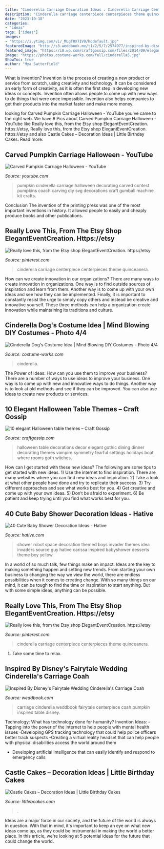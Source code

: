 ```yaml
---
title: "Cinderella Carriage Decoration Ideas : Cinderella Carriage Centerpiece Centerpieces Theme Quinceanera"
description: "Cinderella carriage centerpiece centerpieces theme quinceanera"
date: "2023-10-18"
categories:
- "ideas"
tags: ["ideas"]
images:
- "https://i.ytimg.com/vi/_MLgT0X7IV0/hqdefault.jpg"
featuredImage: "http://s3.weddbook.me/t1/2/5/7/2574977/inspired-by-disneys-fairytale-wedding-cinderellas-carriage-coah-pumpkin-table-centerpiece.jpg"
featured_image: "https://i0.wp.com/craftgossip.com/files/2014/09/elegant-halloween-table.jpg?resize=600%2C896"
image: "https://photos.costume-works.com/full/cinderella5.jpg"
ShowToc: true
author: "Mya Satterfield"
---
```



What is invention?
Invention is the process of creating a new product or service from scratch, using creativity and technology. It can be considered an early form of creativity, as it is often the first step in developing new ideas or concepts. Invention often allows people to come up with new ways to do things that were once impossible. Invention also helps companies to get their products into the market faster and make more money.

	

		
looking for Carved Pumpkin Carriage Halloween - YouTube you've came to the right web. We have 8 Pics about Carved Pumpkin Carriage Halloween - YouTube like Really love this, from the Etsy shop ElegantEventCreation. https://etsy, Really love this, from the Etsy shop ElegantEventCreation. https://etsy and also Castle Cakes – Decoration Ideas | Little Birthday Cakes. Read more:
		
    
## Carved Pumpkin Carriage Halloween - YouTube

<img loading=lazy src="https://i.ytimg.com/vi/_MLgT0X7IV0/hqdefault.jpg" onerror="this.onerror=null;this.src='https://tse4.mm.bing.net/th?id=OIP.MqMSqomsfwb3lUPOvV384QHaFj&amp;pid=15.1';" alt="Carved Pumpkin Carriage Halloween - YouTube">

_Source: youtube.com_

>pumpkin cinderella carriage halloween decorating carved contest pumpkins coach carving diy svg decorations craft gumball machine kit crafts. 

	

Conclusion
The invention of the printing press was one of the most important inventions in history. It allowed people to easily and cheaply produce books and other publications.

    
## Really Love This, From The Etsy Shop ElegantEventCreation. Https://etsy

<img loading=lazy src="https://i.pinimg.com/originals/04/12/4b/04124bc2a9b1903ae8e7d139e97f06df.jpg" onerror="this.onerror=null;this.src='https://tse4.mm.bing.net/th?id=OIP.h2HXMxfLbWlyXeh-OmsITwHaLk&amp;pid=15.1';" alt="Really love this, from the Etsy shop ElegantEventCreation. https://etsy">

_Source: pinterest.com_

>cinderella carriage centerpiece centerpieces theme quinceanera. 

	

How can we create innovation in our organizations?
There are many ways to create innovation in organizations. One way is to find outside sources of inspiration and learn from them. Another way is to come up with your own ideas and see how they can be implemented. Finally, it is important to constantly resist the urge to simply copy others and instead be creative and innovative yourself. These three methods can help a organization create innovation while maintaining its traditions and culture.

    
## Cinderella Dog&#039;s Costume Idea | Mind Blowing DIY Costumes - Photo 4/4

<img loading=lazy src="https://photos.costume-works.com/full/cinderella5.jpg" onerror="this.onerror=null;this.src='https://tse4.mm.bing.net/th?id=OIP.NE375eJWWW271vkjSjsmIQHaJ3&amp;pid=15.1';" alt="Cinderella Dog&#039;s Costume Idea | Mind Blowing DIY Costumes - Photo 4/4">

_Source: costume-works.com_

>cinderella. 

	

The Power of Ideas: How can you use them to improve your business?
There are a number of ways to use ideas to improve your business. One way is to come up with new and innovative ways to do things. Another way is to look at old methods and see if they can be improved. You can also use ideas to create new products or services.

    
## 10 Elegant Halloween Table Themes – Craft Gossip

<img loading=lazy src="https://i0.wp.com/craftgossip.com/files/2014/09/elegant-halloween-table.jpg?resize=600%2C896" onerror="this.onerror=null;this.src='https://tse1.mm.bing.net/th?id=OIP.aArUJErZw8WCKDFHVU325QHaLD&amp;pid=15.1';" alt="10 elegant Halloween table themes – Craft Gossip">

_Source: craftgossip.com_

>halloween table decorations decor elegant gothic dining dinner decorating themes vampire symmetry fearful settings holidays boat where rooms goth witches. 

	

How can I get started with these new ideas?
The following are some tips to get started with new ideas. 1) Use the internet to find inspiration. There are many websites where you can find new ideas and inspiration. 2) Take a look at what other people have done and try to replicate their success. 3) Try different approaches and see what works best for you. 4) Get creative and come up with your own ideas. 5) Don’t be afraid to experiment. 6) Be patient and keep trying until you find what works best for you.

    
## 40 Cute Baby Shower Decoration Ideas - Hative

<img loading=lazy src="https://hative.com/wp-content/uploads/2014/02/baby-shower-ideas/robot-baby-shower-idea-4.jpg" onerror="this.onerror=null;this.src='https://tse3.mm.bing.net/th?id=OIP.bryQjwEvK-K2WVkPwtMahQHaLH&amp;pid=15.1';" alt="40 Cute Baby Shower Decoration Ideas - Hative">

_Source: hative.com_

>shower robot space decoration themed boys invader themes idea invaders source guy hative carissa inspired babyshower desserts theme boy yellow. 

	

In a world of so much talk, few things make an impact. Ideas are the key to making something happen and setting new trends. From starting your own business to changing the way we view the world, there are endless possibilities when it comes to creating change. With so many things on our mind, it can be tough to find the time or inspiration to start anything. But with some simple ideas, anything can be possible.

    
## Really Love This, From The Etsy Shop ElegantEventCreation. Https://etsy

<img loading=lazy src="https://i.pinimg.com/736x/04/12/4b/04124bc2a9b1903ae8e7d139e97f06df.jpg" onerror="this.onerror=null;this.src='https://tse1.mm.bing.net/th?id=OIP.pCcuAc3uxYQ3qZt5yx61RAHaLj&amp;pid=15.1';" alt="Really love this, from the Etsy shop ElegantEventCreation. https://etsy">

_Source: pinterest.com_

>cinderella carriage centerpiece centerpieces theme quinceanera. 

	

1. Take some time to relax.

    
## Inspired By Disney&#039;s Fairytale Wedding Cinderella&#039;s Carriage Coah

<img loading=lazy src="http://s3.weddbook.me/t1/2/5/7/2574977/inspired-by-disneys-fairytale-wedding-cinderellas-carriage-coah-pumpkin-table-centerpiece.jpg" onerror="this.onerror=null;this.src='https://tse4.mm.bing.net/th?id=OIP.ndGuBQBiUJzXJmTeSEzb_wHaLH&amp;pid=15.1';" alt="Inspired By Disney&#039;s Fairytale Wedding Cinderella&#039;s Carriage Coah">

_Source: weddbook.com_

>carriage cinderella weddbook fairytale centerpiece coah pumpkin inspired table disney. 

	

Technology: What has technology done for humanity?
Invention Ideas: 
-Tapping into the power of the internet to help people with mental health issues 
-Developing GPS tracking technology that could help police officers better track suspects 
-Creating a virtual reality headset that can help people with physical disabilities access the world around them 
- Developing artificial intelligence that can easily identify and respond to emergency calls

    
## Castle Cakes – Decoration Ideas | Little Birthday Cakes

<img loading=lazy src="https://www.littlebcakes.com/wp-content/uploads/2013/08/Sand-Castle-Cake.jpg" onerror="this.onerror=null;this.src='https://tse3.mm.bing.net/th?id=OIP.Yiw9sbtaB4jN6TfoZGPHOQHaJ6&amp;pid=15.1';" alt="Castle Cakes – Decoration Ideas | Little Birthday Cakes">

_Source: littlebcakes.com_

>. 

	

Ideas are a major force in our society, and the future of the world is always in question. With that in mind, it's important to keep an eye on what new ideas come up, as they could be instrumental in making the world a better place. In this article, we're looking at 5 potential ideas for the future that could change the world.

